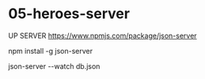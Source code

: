 # 05-heroes-server

UP SERVER 
https://www.npmjs.com/package/json-server 

npm install -g json-server

json-server --watch db.json
